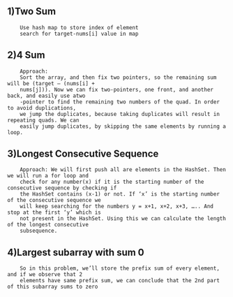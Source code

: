 ## 1)Two Sum
        Use hash map to store index of element 
        search for target-nums[i] value in map

## 2)4 Sum
        Approach: 
        Sort the array, and then fix two pointers, so the remaining sum will be (target – (nums[i] + 
        nums[j])). Now we can fix two-pointers, one front, and another back, and easily use atwo
        -pointer to find the remaining two numbers of the quad. In order to avoid duplications, 
        we jump the duplicates, because taking duplicates will result in repeating quads. We can 
        easily jump duplicates, by skipping the same elements by running a loop.

## 3)Longest Consecutive Sequence
        Approach: We will first push all are elements in the HashSet. Then we will run a for loop and 
        check for any number(x) if it is the starting number of the consecutive sequence by checking if 
        the HashSet contains (x-1) or not. If ‘x’ is the starting number of the consecutive sequence we 
        will keep searching for the numbers y = x+1, x+2, x+3, ….. And stop at the first ‘y’ which is 
        not present in the HashSet. Using this we can calculate the length of the longest consecutive 
        subsequence. 

## 4)Largest subarray with sum 0
        So in this problem, we’ll store the prefix sum of every element, and if we observe that 2 
        elements have same prefix sum, we can conclude that the 2nd part of this subarray sums to zero